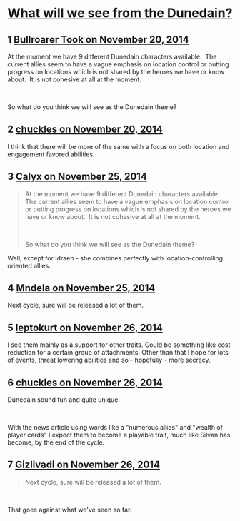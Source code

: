 # [What will we see from the Dunedain?](https://community.fantasyflightgames.com/topic/127505-what-will-we-see-from-the-dunedain/)

## 1 [Bullroarer Took on November 20, 2014](https://community.fantasyflightgames.com/topic/127505-what-will-we-see-from-the-dunedain/?do=findComment&comment=1341278)

At the moment we have 9 different Dunedain characters available.  The current allies seem to have a vague emphasis on location control or putting progress on locations which is not shared by the heroes we have or know about.  It is not cohesive at all at the moment.

 

So what do you think we will see as the Dunedain theme?

## 2 [chuckles on November 20, 2014](https://community.fantasyflightgames.com/topic/127505-what-will-we-see-from-the-dunedain/?do=findComment&comment=1341297)

I think that there will be more of the same with a focus on both location and engagement favored abilities.

## 3 [Calyx on November 25, 2014](https://community.fantasyflightgames.com/topic/127505-what-will-we-see-from-the-dunedain/?do=findComment&comment=1346764)

> At the moment we have 9 different Dunedain characters available.  The current allies seem to have a vague emphasis on location control or putting progress on locations which is not shared by the heroes we have or know about.  It is not cohesive at all at the moment.
> 
>  
> 
> So what do you think we will see as the Dunedain theme?

Well, except for Idraen - she combines perfectly with location-controlling oriented allies.

## 4 [Mndela on November 25, 2014](https://community.fantasyflightgames.com/topic/127505-what-will-we-see-from-the-dunedain/?do=findComment&comment=1346769)

Next cycle, sure will be released a lot of them.

## 5 [leptokurt on November 26, 2014](https://community.fantasyflightgames.com/topic/127505-what-will-we-see-from-the-dunedain/?do=findComment&comment=1346837)

I see them mainly as a support for other traits. Could be something like cost reduction for a certain group of attachments. Other than that I hope for lots of events, threat lowering abilities and so - hopefully - more secrecy.

## 6 [chuckles on November 26, 2014](https://community.fantasyflightgames.com/topic/127505-what-will-we-see-from-the-dunedain/?do=findComment&comment=1346924)

Dúnedain sound fun and quite unique. 

 

With the news article using words like a "numerous allies" and "wealth of player cards" I expect them to become a playable trait, much like Silvan has become, by the end of the cycle.

## 7 [Gizlivadi on November 26, 2014](https://community.fantasyflightgames.com/topic/127505-what-will-we-see-from-the-dunedain/?do=findComment&comment=1346930)

> Next cycle, sure will be released a lot of them.

 

That goes against what we've seen so far.

